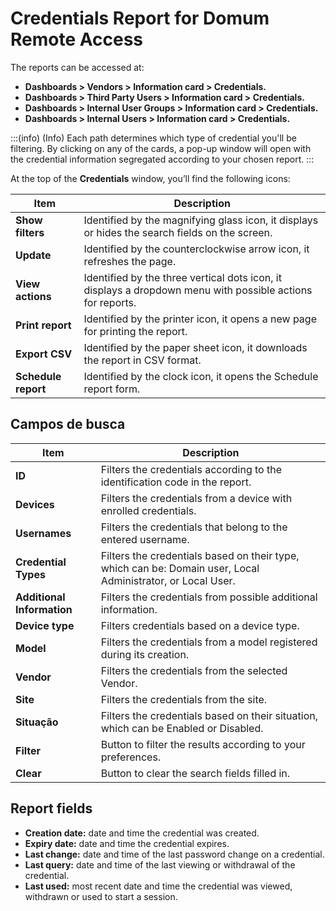 # Credentials Report for Domum Remote Access

The reports can be accessed at:

- **Dashboards > Vendors > Information card > Credentials.**
- **Dashboards > Third Party Users > Information card > Credentials.**
- **Dashboards > Internal User Groups > Information card > Credentials.**
- **Dashboards > Internal Users > Information card > Credentials.**

<!-- Fix callout -->
:::(info) (Info)
Each path determines which type of credential you'll be filtering. By clicking on any of the cards, a pop-up window will open with the credential information segregated according to your chosen report.
:::

At the top of the **Credentials** window, you’ll find the following icons:

| Item | Description |
| --- | --- |
| **Show filters** | Identified by the magnifying glass icon, it displays or hides the search fields on the screen. |
| **Update** | Identified by the counterclockwise arrow icon, it refreshes the page. |
| **View actions** | Identified by the three vertical dots icon, it displays a dropdown menu with possible actions for reports. |
| **Print report** | Identified by the printer icon, it opens a new page for printing the report. |
| **Export CSV** | Identified by the paper sheet icon, it downloads the report in CSV format. |
| **Schedule report** | Identified by the clock icon, it opens the Schedule report form. |

## Campos de busca

| Item | Description |
| --- | --- |
| **ID** | Filters the credentials according to the identification code in the report. |
| **Devices** | Filters the credentials from a device with enrolled credentials. |
| **Usernames** | Filters the credentials that belong to the entered username. |
| **Credential Types** | Filters the credentials based on their type, which can be: Domain user, Local Administrator, or Local User. |
| **Additional Information** | Filters the credentials from possible additional information. |
| **Device type** | Filters credentials based on a device type. |
| **Model** | Filters the credentials from a model registered during its creation. |
| **Vendor** | Filters the credentials from the selected Vendor. |
| **Site** | Filters the credentials from the site. |
| **Situação** | Filters the credentials based on their situation, which can be Enabled or Disabled. |
| **Filter** | Button to filter the results according to your preferences. |
| **Clear** | Button to clear the search fields filled in. |

## Report fields

- **Creation date:** date and time the credential was created.
- **Expiry date:** date and time the credential expires.
- **Last change:** date and time of the last password change on a credential.
- **Last query:** date and time of the last viewing or withdrawal of the credential.
- **Last used:** most recent date and time the credential was viewed, withdrawn or used to start a session.
